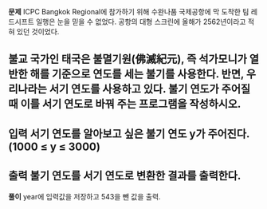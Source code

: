 **문제**
ICPC Bangkok Regional에 참가하기 위해 수완나품 국제공항에 막 도착한 팀 레드시프트 일행은 눈을 믿을 수 없었다. 공항의 대형 스크린에 올해가 2562년이라고 적혀 있던 것이었다.

불교 국가인 태국은 불멸기원(佛滅紀元), 즉 석가모니가 열반한 해를 기준으로 연도를 세는 불기를 사용한다. 반면, 우리나라는 서기 연도를 사용하고 있다. 불기 연도가 주어질 때 이를 서기 연도로 바꿔 주는 프로그램을 작성하시오.
---
**입력**
서기 연도를 알아보고 싶은 불기 연도 y가 주어진다. (1000 ≤ y ≤ 3000)
---
**출력**
불기 연도를 서기 연도로 변환한 결과를 출력한다.
---
**풀이**
year에 입력값을 저장하고 543을 뺀 값을 출력. 
